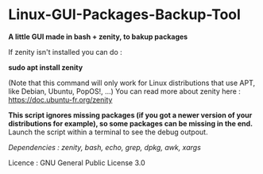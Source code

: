 # Linux-GUI-Packages-Backup-Tool
<b>A little GUI made in bash + zenity, to bakup packages</b>


If zenity isn't installed you can do :


<b>sudo apt install zenity</b>



(Note that this command will only work for Linux distributions that use APT, like Debian, Ubuntu, PopOS!, ...)
You can read more about zenity here : https://doc.ubuntu-fr.org/zenity

<b>This script ignores missing packages (if you got a newer version of your distributions for example), so some packages can be missing in the end.</b>
Launch the script within a terminal to see the debug outpout.

<i>Dependencies : zenity, bash, echo, grep, dpkg, awk, xargs</i>

Licence : GNU General Public License 3.0
